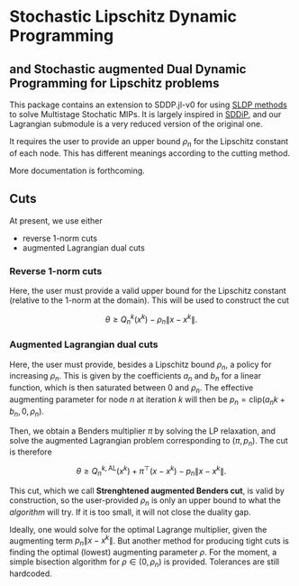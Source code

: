 # Stochastic Lipschitz Dynamic Programming
## and Stochastic augmented Dual Dynamic Programming for Lipschitz problems

This package contains an extension to SDDP.jl-v0 for using
[SLDP methods](https://arxiv.org/abs/1905.02290)
to solve Multistage Stochatic MIPs.
It is largely inspired in [SDDiP](https://github.com/lkapelevich/SDDiP.jl),
and our Lagrangian submodule is a very reduced version of the original one.

It requires the user to provide an upper bound $\rho_n$
for the Lipschitz constant of each node.
This has different meanings according to the cutting method.

More documentation is forthcoming.

## Cuts
At present, we use either

* reverse 1-norm cuts
* augmented Lagrangian dual cuts

### Reverse 1-norm cuts

Here, the user must provide a valid upper bound
for the Lipschitz constant (relative to the 1-norm at the domain).
This will be used to construct the cut

$$ \theta \geq Q_n^k(x^k) - \rho_n \|x - x^k \|. $$

### Augmented Lagrangian dual cuts

Here, the user must provide, besides a Lipschitz bound $\rho_n$,
a policy for increasing $\rho_n$.
This is given by the coefficients $a_n$ and $b_n$ for a linear function,
which is then saturated between $0$ and $\rho_n$.
The effective augmenting parameter for node $n$ at iteration $k$ will then be
$p_n = \text{clip}(a_n k + b_n, 0, \rho_n)$.

Then, we obtain a Benders multiplier $\pi$ by solving the LP relaxation,
and solve the augmented Lagrangian problem corresponding to $(\pi, p_n)$.
The cut is therefore

$$ \theta \geq Q_n^{k, \text{AL}}(x^k) + \pi^\top(x - x^k) - p_n \|x - x^k \|. $$

This cut, which we call **Strenghtened augmented Benders cut**,
is valid by construction, so the user-provided $\rho_n$
is only an upper bound to what the _algorithm_ will try.
If it is too small, it will not close the duality gap.

Ideally, one would solve for the optimal Lagrange multiplier,
given the augmenting term $p_n \|x - x^k\|$.
But another method for producing tight cuts
is finding the optimal (lowest) augmenting parameter $\rho$.
For the moment, a simple bisection algorithm for $\rho \in (0, \rho_n)$ is provided.
Tolerances are still hardcoded.
